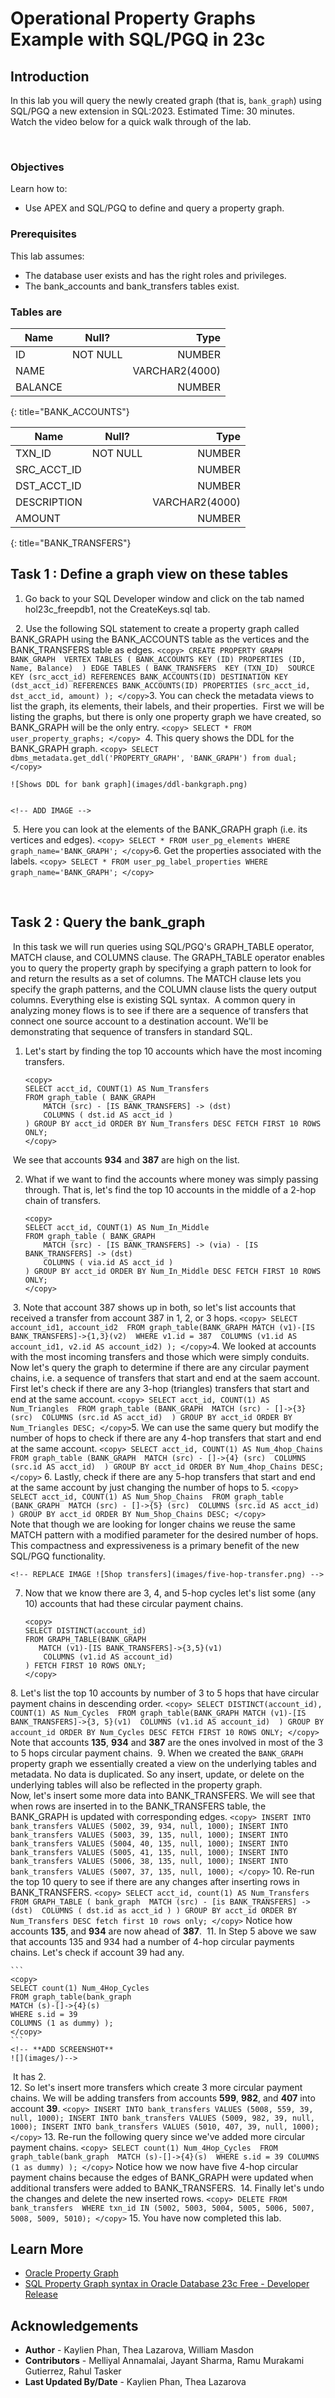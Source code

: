 # Operational Property Graphs Example with SQL/PGQ in 23c

## Introduction


In this lab you will query the newly created graph (that is, `bank_graph`) using SQL/PGQ a new extension in SQL:2023.
​
Estimated Time: 30 minutes.
​
Watch the video below for a quick walk through of the lab.
​
<!-- update video link. Previous iteration: [](youtube:XnE1yw2k5IU) -->
​
### Objectives
Learn how to:
- Use APEX and SQL/PGQ to define and query a property graph.
​
### Prerequisites
This lab assumes:  
- The database user exists and has the right roles and privileges.
- The bank\_accounts and bank\_transfers tables exist. 
​
### Tables are  

| Name | Null? | Type |
| ------- |:--------:| --------------:|
| ID | NOT NULL | NUMBER|
| NAME |  | VARCHAR2(4000) |
| BALANCE |  | NUMBER |
{: title="BANK_ACCOUNTS"}

| Name | Null? | Type |
| ------- |:--------:| --------------:|
| TXN_ID | NOT NULL | NUMBER|
| SRC\_ACCT\_ID |  | NUMBER |
| DST\_ACCT\_ID |  | NUMBER |
| DESCRIPTION |  | VARCHAR2(4000) |
| AMOUNT |  | NUMBER |
{: title="BANK_TRANSFERS"}
​
## Task 1 : Define a graph view on these tables
1. Go back to your SQL Developer window and click on the tab named hol23c\_freepdb1, not the CreateKeys.sql tab.
​
    <!-- REPLACE IMAGE ![Open hol23c tab](images/sql-hol23-tab.png) -->
​
​
2. Use the following SQL statement to create a property graph called BANK\_GRAPH using the BANK\_ACCOUNTS table as the vertices and the BANK_TRANSFERS table as edges. 
    ```
    <copy>
    CREATE PROPERTY GRAPH BANK_GRAPH 
    VERTEX TABLES (
        BANK_ACCOUNTS
        KEY (ID)
        PROPERTIES (ID, Name, Balance) 
    )
    EDGE TABLES (
        BANK_TRANSFERS 
        KEY (TXN_ID) 
        SOURCE KEY (src_acct_id) REFERENCES BANK_ACCOUNTS(ID)
        DESTINATION KEY (dst_acct_id) REFERENCES BANK_ACCOUNTS(ID)
        PROPERTIES (src_acct_id, dst_acct_id, amount)
    );
    </copy>
    ```
​
    <!-- REPLACE IMAGE ![Create graph using Accounts and Transfers table](images/create-graph.png) -->
​
​
3. You can check the metadata views to list the graph, its elements, their labels, and their properties. 
​
    First we will be listing the graphs, but there is only one property graph we have created, so BANK\_GRAPH will be the only entry.
    ```
    <copy>
    SELECT * FROM user_property_graphs;
    </copy>
    ```
​
    <!-- REPLACE IMAGE ![Listing bank graph](images/bank-graph.png) -->
​
4. This query shows the DDL for the BANK_GRAPH graph. 
​
    ```
    <copy>
    SELECT dbms_metadata.get_ddl('PROPERTY_GRAPH', 'BANK_GRAPH') from dual;
    </copy>
    ```
    
    ![Shows DDL for bank graph](images/ddl-bankgraph.png)


    <!-- ADD IMAGE -->
​
5. Here you can look at the elements of the BANK\_GRAPH graph (i.e. its vertices and edges).
    ```
    <copy>
    SELECT * FROM user_pg_elements WHERE graph_name='BANK_GRAPH';
    </copy>
    ```
​
    <!-- REPLACE IMAGE ![Elements of bank graph](images/elements-bank-transfers.png) -->
​
6. Get the properties associated with the labels.
    ```
    <copy>
    SELECT * FROM user_pg_label_properties WHERE graph_name='BANK_GRAPH';
    </copy>
    ```
​
    <!-- REPLACE IMAGE ![Properties for labels](images/property-labels.png) -->

​
​
## Task 2 : Query the bank_graph
​
In this task we will run queries using SQL/PGQ's GRAPH_TABLE operator, MATCH clause, and COLUMNS clause. The GRAPH\_TABLE operator enables you to query the property graph by specifying a graph pattern to look for and return the results as a set of columns. The MATCH clause lets you specify the graph patterns, and the COLUMN clause lists the query output columns. Everything else is existing SQL syntax.
​
A common query in analyzing money flows is to see if there are a sequence of transfers that connect one source account to a destination account. We'll be demonstrating that sequence of transfers in standard SQL.
​
1. Let's start by finding the top 10 accounts which have the most incoming transfers. 
    ```
    <copy>
    SELECT acct_id, COUNT(1) AS Num_Transfers 
    FROM graph_table ( BANK_GRAPH 
        MATCH (src) - [IS BANK_TRANSFERS] -> (dst) 
        COLUMNS ( dst.id AS acct_id )
    ) GROUP BY acct_id ORDER BY Num_Transfers DESC FETCH FIRST 10 ROWS ONLY;
    </copy>
    ```
    <!-- REPLACE IMAGE ![Most incoming transfers accounts](images/incoming-transfers.png) -->
​
    We see that accounts **934** and **387** are high on the list. 
    
2.  What if we want to find the accounts where money was simply passing through. That is, let's find the top 10 accounts in the middle of a 2-hop chain of transfers.
    ```
    <copy>
    SELECT acct_id, COUNT(1) AS Num_In_Middle 
    FROM graph_table ( BANK_GRAPH 
        MATCH (src) - [IS BANK_TRANSFERS] -> (via) - [IS BANK_TRANSFERS] -> (dst) 
        COLUMNS ( via.id AS acct_id )
    ) GROUP BY acct_id ORDER BY Num_In_Middle DESC FETCH FIRST 10 ROWS ONLY;
    </copy>
    ```
    <!-- REPLACE IMAGE ![Top 10 accounts](images/top-ten-accounts.png) -->
​
3. Note that account 387 shows up in both, so let's list accounts that received a transfer from account 387 in 1, 2, or 3 hops.
    ```
    <copy>
    SELECT account_id1, account_id2 
    FROM graph_table(BANK_GRAPH
        MATCH (v1)-[IS BANK_TRANSFERS]->{1,3}(v2) 
        WHERE v1.id = 387 
        COLUMNS (v1.id AS account_id1, v2.id AS account_id2)
    );
    </copy>
    ```
    <!-- REPLACE IMAGE ![Accounts that received a transfer](images/transfer-accounts.png) -->
​
4. We looked at accounts with the most incoming transfers and those which were simply conduits. Now let's query the graph to determine if there are any circular payment chains, i.e. a sequence of transfers that start and end at the saem account. First let's check if there are any 3-hop (triangles) transfers that start and end at the same account.
    ```
    <copy>
    SELECT acct_id, COUNT(1) AS Num_Triangles 
    FROM graph_table (BANK_GRAPH 
        MATCH (src) - []->{3} (src) 
        COLUMNS (src.id AS acct_id) 
    ) GROUP BY acct_id ORDER BY Num_Triangles DESC;
    </copy>
    ```
    <!-- REPLACE IMAGE ![3hop triangle transfers](images/triangles-transfer.png) -->
​
5. We can use the same query but modify the number of hops to check if there are any 4-hop transfers that start and end at the same account. 
​
    ```
    <copy>
    SELECT acct_id, COUNT(1) AS Num_4hop_Chains 
    FROM graph_table (BANK_GRAPH 
        MATCH (src) - []->{4} (src) 
        COLUMNS (src.id AS acct_id) 
    ) GROUP BY acct_id ORDER BY Num_4hop_Chains DESC;
    </copy>
    ```
​
    <!-- REPLACE IMAGE ![4hop transfers](images/four-hop-transfer.png) -->
​
6. Lastly, check if there are any 5-hop transfers that start and end at the same account by just changing the number of hops to 5. 
    ```
    <copy>
   SELECT acct_id, COUNT(1) AS Num_5hop_Chains 
    FROM graph_table (BANK_GRAPH 
        MATCH (src) - []->{5} (src) 
        COLUMNS (src.id AS acct_id) 
    ) GROUP BY acct_id ORDER BY Num_5hop_Chains DESC;
    </copy>
    ```  
    Note that though we are looking for longer chains we reuse the same MATCH pattern with a modified parameter for the desired number of hops. This compactness and expressiveness is a primary benefit of the new SQL/PGQ functionality.
    

    <!-- REPLACE IMAGE ![5hop transfers](images/five-hop-transfer.png) -->
7.  Now that we know there are 3, 4, and 5-hop cycles let's list some (any 10) accounts that had these circular payment chains. 
    ```
    <copy>
    SELECT DISTINCT(account_id) 
    FROM GRAPH_TABLE(BANK_GRAPH
       MATCH (v1)-[IS BANK_TRANSFERS]->{3,5}(v1)
        COLUMNS (v1.id AS account_id)  
    ) FETCH FIRST 10 ROWS ONLY;
    </copy>
    ```
​
    <!--  REPLACE IMAGE ![How many accounts transferred money](images/money-transfer-accounts.png) -->
​
8.  Let's list the top 10 accounts by number of 3 to 5 hops that have circular payment chains in descending order. 
    ```
    <copy>
    SELECT DISTINCT(account_id), COUNT(1) AS Num_Cycles 
    FROM graph_table(BANK_GRAPH
        MATCH (v1)-[IS BANK_TRANSFERS]->{3, 5}(v1) 
        COLUMNS (v1.id AS account_id) 
    ) GROUP BY account_id ORDER BY Num_Cycles DESC FETCH FIRST 10 ROWS ONLY;
    </copy>
    ```
​
    <!--  REPLACE IMAGE ![Account queries](images/query-accounts.png) -->
​
    Note that accounts **135**, **934** and **387** are the ones involved in most of the 3 to 5 hops circular payment chains. 
​
9. When we created the `BANK_GRAPH` property graph we essentially created a view on the underlying tables and metadata. No data is duplicated. So any insert, update, or delete on the underlying tables will also be reflected in the property graph.   
​
Now, let's insert some more data into BANK\_TRANSFERS. We will see that when rows are inserted in to the BANK\_TRANSFERS table, the BANK\_GRAPH is updated with corresponding edges.
    ```
    <copy>
    INSERT INTO bank_transfers VALUES (5002, 39, 934, null, 1000);
    INSERT INTO bank_transfers VALUES (5003, 39, 135, null, 1000);
    INSERT INTO bank_transfers VALUES (5004, 40, 135, null, 1000);
    INSERT INTO bank_transfers VALUES (5005, 41, 135, null, 1000);
    INSERT INTO bank_transfers VALUES (5006, 38, 135, null, 1000);
    INSERT INTO bank_transfers VALUES (5007, 37, 135, null, 1000);
    </copy>
    ```
    <!-- **ADD SCREENSHOT** 
        ![](images/)
    -->
​
10.   Re-run the top 10 query to see if there are any changes after inserting rows in BANK\_TRANSFERS.
    ```
    <copy>
    SELECT acct_id, count(1) AS Num_Transfers 
    FROM GRAPH_TABLE ( bank_graph 
    MATCH (src) - [is BANK_TRANSFERS] -> (dst) 
    COLUMNS ( dst.id as acct_id )
    ) GROUP BY acct_id ORDER BY Num_Transfers DESC fetch first 10 rows only;
    </copy>
    ```
    <!-- **ADD SCREENSHOT** 
        ![](images/)
    -->
​
    Notice how accounts **135**, and **934** are now ahead of **387**.
​
11. In Step 5 above we saw that accounts 135 and 934 had a number of 4-hop circular payments chains. Let's check if account 39 had any.
    
    ```
    <copy>
    SELECT count(1) Num_4Hop_Cycles 
    FROM graph_table(bank_graph 
    MATCH (s)-[]->{4}(s) 
    WHERE s.id = 39
    COLUMNS (1 as dummy) );
    </copy>
    ```
    <!-- **ADD SCREENSHOT** 
    ![](images/)-->
​
    It has 2.      
​
12.  So let's insert more transfers which create 3 more circular payment chains. We will be adding transfers from accounts **599**, **982**, and **407** into account **39**.
    ```
    <copy>
    INSERT INTO bank_transfers VALUES (5008, 559, 39, null, 1000);
    INSERT INTO bank_transfers VALUES (5009, 982, 39, null, 1000);
    INSERT INTO bank_transfers VALUES (5010, 407, 39, null, 1000);
    </copy>
    ```
    <!-- **ADD SCREENSHOT** 
        ![](images/)
    -->
​
13.  Re-run the following query since we've added more circular payment chains.
    ```
    <copy>
    SELECT count(1) Num_4Hop_Cycles 
    FROM graph_table(bank_graph 
    MATCH (s)-[]->{4}(s) 
    WHERE s.id = 39
    COLUMNS (1 as dummy) );
    </copy>
    ```
    <!-- **ADD SCREENSHOT** 
        ![](images/)
    -->
​
    Notice how we now have five 4-hop circular payment chains because the edges of BANK\_GRAPH were updated when additional transfers were added to BANK\_TRANSFERS. 
​
14.  Finally let's undo the changes and delete the new inserted rows.
    ```
    <copy>
    DELETE FROM bank_transfers 
    WHERE txn_id IN (5002, 5003, 5004, 5005, 5006, 5007, 5008, 5009, 5010);
    </copy>
    ```
    <!-- **ADD SCREENSHOT** 
        ![](images/)
    -->
15. You have now completed this lab.

## Learn More
* [Oracle Property Graph](https://docs.oracle.com/en/database/oracle/property-graph/index.html)
* [SQL Property Graph syntax in Oracle Database 23c Free - Developer Release](https://docs.oracle.com/en/database/oracle/property-graph/23.1/spgdg/sql-ddl-statements-property-graphs.html#GUID-6EEB2B99-C84E-449E-92DE-89A5BBB5C96E)

## Acknowledgements

- **Author** - Kaylien Phan, Thea Lazarova, William Masdon
- **Contributors** - Melliyal Annamalai, Jayant Sharma, Ramu Murakami Gutierrez, Rahul Tasker
- **Last Updated By/Date** - Kaylien Phan, Thea Lazarova
